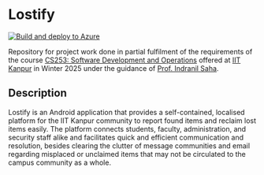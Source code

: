 # Lostify

[![Build and deploy to Azure](https://github.com/CS253-Group-6/Lostify-backend/actions/workflows/main_lostify.yml/badge.svg)](https://github.com/CS253-Group-6/Lostify-backend/actions/workflows/main_lostify.yml)

Repository for project work done in partial fulfilment of the requirements of the course [CS253: Software Development and Operations](https://www.cse.iitk.ac.in/pages/CS253.html) offered at [IIT Kanpur](https://www.cse.iitk.ac.in) in Winter 2025 under the guidance of [Prof. Indranil Saha](https://www.cse.iitk.ac.in/users/isaha).

## Description

Lostify is an Android application that provides a self-contained, localised platform for the IIT Kanpur community to report found items and reclaim lost items easily. The platform connects students, faculty, administration, and security staff alike and facilitates quick and efficient communication and resolution, besides clearing the clutter of message communities and email regarding misplaced or unclaimed items that may not be circulated to the campus community as a whole.
